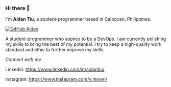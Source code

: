 ### Hi there 👋

I'm **Aidan Tiu**, a student-programmer based in Caloocan, Philippines.

[![GitHub Aidan](https://img.shields.io/github/followers/aidantiu?label=follow&style=social)](https://github.com/aidantiu)

A student-programmer who aspires to be a DevOps. I am currently polishing my skills to bring the best of my potential. I try to keep a high-quality work standard and ethic to further improve my skills.

*Connect with me*

Linkedin: https://www.linkedin.com/in/aidantiu/

Instagram: https://www.instagram.com/y.mnwri/








